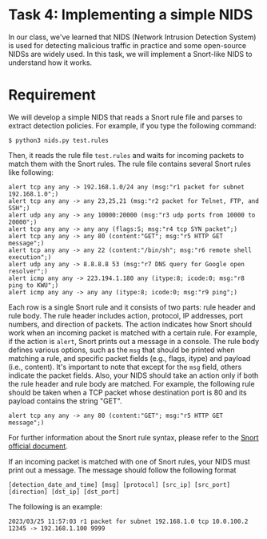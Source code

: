# Task 4: Implementing a simple NIDS

In our class, we've learned that NIDS (Network Intrusion Detection System) is used for detecting malicious traffic in practice and some open-source NIDSs are widely used. In this task, we will implement a Snort-like NIDS to understand how it works.


# Requirement

We will develop a simple NIDS that reads a Snort rule file and parses to extract detection policies. For example, if you type the following command:

```
$ python3 nids.py test.rules
```

Then, it reads the rule file `test.rules` and waits for incoming packets to match them with the Snort rules. The rule file contains several Snort rules like following:

```
alert tcp any any -> 192.168.1.0/24 any (msg:"r1 packet for subnet 192.168.1.0";)
alert tcp any any -> any 23,25,21 (msg:"r2 packet for Telnet, FTP, and SSH";)
alert udp any any -> any 10000:20000 (msg:"r3 udp ports from 10000 to 20000";)
alert tcp any any -> any any (flags:S; msg:"r4 tcp SYN packet";)
alert tcp any any -> any 80 (content:"GET"; msg:"r5 HTTP GET message";)
alert tcp any any -> any 22 (content:"/bin/sh"; msg:"r6 remote shell execution";)
alert udp any any -> 8.8.8.8 53 (msg:"r7 DNS query for Google open resolver";)
alert icmp any any -> 223.194.1.180 any (itype:8; icode:0; msg:"r8 ping to KWU";)
alert icmp any any -> any any (itype:8; icode:0; msg:"r9 ping";)
```

Each row is a single Snort rule and it consists of two parts: rule header and rule body. The rule header includes action, protocol, IP addresses, port numbers, and direction of packets. The action indicates how Snort should work when an incoming packet is matched with a certain rule. For example, if the action is `alert`, Snort prints out a message in a console.
The rule body defines various options, such as the `msg` that should be printed when matching a rule, and specific packet fields (e.g., flags, itype) and payload (i.e., content).
It's important to note that except for the `msg` field, others indicate the packet fields. Also, your NIDS should take an action only if both the rule header and rule body are matched. For example, the following rule should be taken when a TCP packet whose destination port is 80 and its payload contains the string "GET".

```
alert tcp any any -> any 80 (content:"GET"; msg:"r5 HTTP GET message";)
```

For further information about the Snort rule syntax, please refer to the [Snort official document](https://docs.snort.org/rules/).

If an incoming packet is matched with one of Snort rules, your NIDS must print out a message. The message should follow the following format

```
[detection_date_and_time] [msg] [protocol] [src_ip] [src_port] [direction] [dst_ip] [dst_port]

```

The following is an example:

```
2023/03/25 11:57:03 r1 packet for subnet 192.168.1.0 tcp 10.0.100.2 12345 -> 192.168.1.100 9999
```
